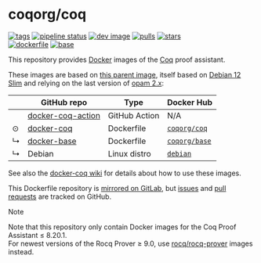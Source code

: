 # coqorg/coq

[![tags](https://img.shields.io/badge/tags%20on-docker%20hub-blue.svg)](https://hub.docker.com/r/coqorg/coq#supported-tags "Supported tags on Docker Hub")
[![pipeline status](https://gitlab.com/coq-community/docker-coq/badges/master/pipeline.svg)](https://gitlab.com/coq-community/docker-coq/-/pipelines)
[![dev image](https://img.shields.io/badge/coqorg%2Fcoq-dev-blue.svg)](https://hub.docker.com/r/coqorg/coq/tags?page=1&name=dev "See dev image on Docker Hub")
[![pulls](https://img.shields.io/docker/pulls/coqorg/coq.svg)](https://hub.docker.com/r/coqorg/coq "Number of pulls from Docker Hub")
[![stars](https://img.shields.io/docker/stars/coqorg/coq.svg)](https://hub.docker.com/r/coqorg/coq "Star the image on Docker Hub")  
[![dockerfile](https://img.shields.io/badge/dockerfile%20on-github-blue.svg)](https://github.com/coq-community/docker-coq "Dockerfile source repository")
[![base](https://img.shields.io/badge/depends%20on-coqorg%2Fbase-blue.svg)](https://hub.docker.com/r/coqorg/base "Docker base image for Coq")

This repository provides [Docker](https://www.docker.com/) images of the [Coq](https://github.com/coq/coq) proof assistant.

These images are based on [this parent image](https://hub.docker.com/r/coqorg/base/), itself based on [Debian 12 Slim](https://hub.docker.com/_/debian/) and relying on the last version of [opam 2.x](https://opam.ocaml.org/doc/Manual.html):

|   | GitHub repo                                                             | Type          | Docker Hub                                             |
|---|-------------------------------------------------------------------------|---------------|--------------------------------------------------------|
|   | [docker-coq-action](https://github.com/coq-community/docker-coq-action) | GitHub Action | N/A                                                    |
| ⊙ | [docker-coq](https://github.com/coq-community/docker-coq)               | Dockerfile    | [`coqorg/coq`](https://hub.docker.com/r/coqorg/coq/)   |
| ↳ | [docker-base](https://github.com/coq-community/docker-base)             | Dockerfile    | [`coqorg/base`](https://hub.docker.com/r/coqorg/base/) |
| ↳ | Debian                                                                  | Linux distro  | [`debian`](https://hub.docker.com/_/debian/)           |

See also the [docker-coq wiki](https://github.com/coq-community/docker-coq/wiki) for details about how to use these images.

This Dockerfile repository is [mirrored on GitLab](https://gitlab.com/coq-community/docker-coq), but [issues](https://github.com/coq-community/docker-coq/issues) and [pull requests](https://github.com/coq-community/docker-coq/pulls) are tracked on GitHub.

> [!NOTE]
>
> Note that this repository only contain Docker images for the Coq Proof Assistant ≤ 8.20.1.  
> For newest versions of the Rocq Prover ≥ 9.0, use [rocq/rocq-prover](https://hub.docker.com/r/rocq/rocq-prover) images instead.

<!-- tags -->
